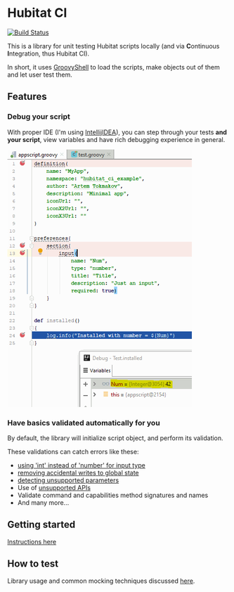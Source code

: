 # Hubitat CI

[![Build Status](https://biocomp.visualstudio.com/HubitatCiRelease/_apis/build/status/hubitat_ci%20build?branchName=master)](https://biocomp.visualstudio.com/HubitatCiRelease/_build/latest?definitionId=10&branchName=master)

This is a library for unit testing Hubitat scripts locally (and via **C**ontinuous **I**ntegration, thus Hubitat CI).

In short, it uses [GroovyShell](http://docs.groovy-lang.org/latest/html/api/groovy/lang/GroovyShell.html) to load the scripts, make objects out of them and let user test them.

## Features
### Debug your script
With proper IDE (I'm using [IntellijIDEA](https://www.jetbrains.com/idea/)), you can step through your tests **and your script**, view variables and have rich debugging experience in general.

![Image of debug session](docs/debugging.png)

### Have basics validated automatically for you
By default, the library will initialize script object, and perform its validation.

These validations can catch errors like these:

- [using 'int' instead of 'number' for input type](https://github.com/bspranger/Hubitat_iComfort/pull/5/commits/ebc2fa7ef38d41412fffe59da969ea97a2235334)
- [removing accidental writes to global state](https://github.com/bspranger/Hubitat_iComfort/pull/4/commits/48283ff2393a6bb9d65e7536be8952f2ffa90a71)
- [detecting unsupported parameters](https://github.com/mihaca/homeremote/pull/1/commits/2191d06101185170afa7eed2ae73a34de4bfdc1a)
- Use of [unsupported APIs](https://docs.smartthings.com/en/latest/getting-started/groovy-for-smartthings.html#restricted-methods)
- Validate command and capabilities method signatures and names
- And many more...

## Getting started
[Instructions here](docs/getting_started.md)

## How to test
Library usage and common mocking techniques discussed [here](docs/how_to_test.md).